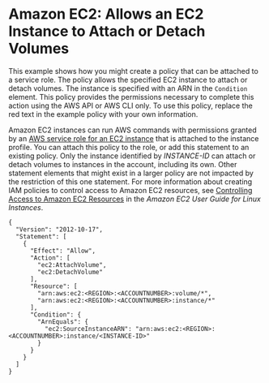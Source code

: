 # Amazon EC2: Allows an EC2 Instance to Attach or Detach Volumes<a name="reference_policies_examples_ec2_volumes-instance"></a>

This example shows how you might create a policy that can be attached to a service role\. The policy allows the specified EC2 instance to attach or detach volumes\. The instance is specified with an ARN in the `Condition` element\. This policy provides the permissions necessary to complete this action using the AWS API or AWS CLI only\. To use this policy, replace the red text in the example policy with your own information\.

Amazon EC2 instances can run AWS commands with permissions granted by an [AWS service role for an EC2 instance](id_roles_terms-and-concepts.md#iam-term-service-role-ec2) that is attached to the instance profile\. You can attach this policy to the role, or add this statement to an existing policy\. Only the instance identified by *INSTANCE\-ID* can attach or detach volumes to instances in the account, including its own\. Other statement elements that might exist in a larger policy are not impacted by the restriction of this one statement\. For more information about creating IAM policies to control access to Amazon EC2 resources, see [Controlling Access to Amazon EC2 Resources](http://docs.aws.amazon.com/AWSEC2/latest/UserGuide/UsingIAM.html) in the *Amazon EC2 User Guide for Linux Instances*\.

```
{
  "Version": "2012-10-17",
  "Statement": [
    {
      "Effect": "Allow",
      "Action": [
        "ec2:AttachVolume",
        "ec2:DetachVolume"
      ],
      "Resource": [
        "arn:aws:ec2:<REGION>:<ACCOUNTNUMBER>:volume/*",
        "arn:aws:ec2:<REGION>:<ACCOUNTNUMBER>:instance/*"
      ],
      "Condition": {
        "ArnEquals": {
          "ec2:SourceInstanceARN": "arn:aws:ec2:<REGION>:<ACCOUNTNUMBER>:instance/<INSTANCE-ID>"
        }
      }
    }
  ]
}
```